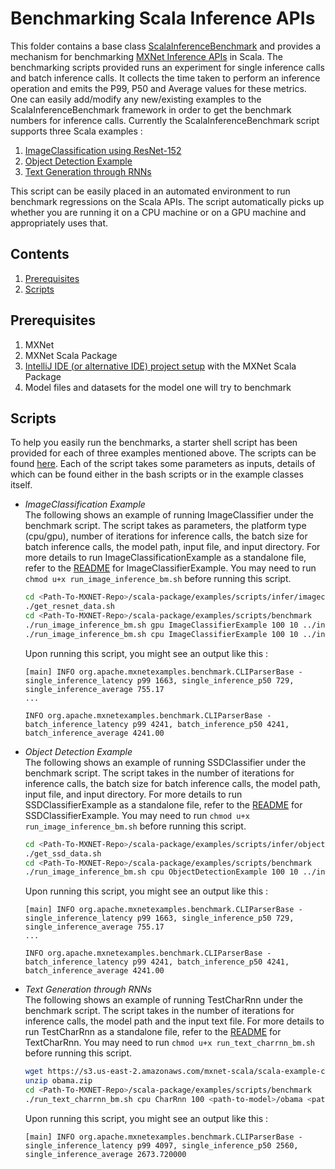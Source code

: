 <!--- Licensed to the Apache Software Foundation (ASF) under one -->
<!--- or more contributor license agreements.  See the NOTICE file -->
<!--- distributed with this work for additional information -->
<!--- regarding copyright ownership.  The ASF licenses this file -->
<!--- to you under the Apache License, Version 2.0 (the -->
<!--- "License"); you may not use this file except in compliance -->
<!--- with the License.  You may obtain a copy of the License at -->

<!---   http://www.apache.org/licenses/LICENSE-2.0 -->

<!--- Unless required by applicable law or agreed to in writing, -->
<!--- software distributed under the License is distributed on an -->
<!--- "AS IS" BASIS, WITHOUT WARRANTIES OR CONDITIONS OF ANY -->
<!--- KIND, either express or implied.  See the License for the -->
<!--- specific language governing permissions and limitations -->
<!--- under the License. -->

# Benchmarking Scala Inference APIs 

This folder contains a base class [ScalaInferenceBenchmark](https://github.com/apache/incubator-mxnet/tree/master/scala-package/examples/src/main/scala/org/apache/mxnetexamples/benchmark/) and provides a mechanism for benchmarking [MXNet Inference APIs]((https://github.com/apache/incubator-mxnet/tree/master/scala-package/infer)) in Scala.
The benchmarking scripts provided runs an experiment for single inference calls and batch inference calls. It collects the time taken to perform an inference operation and emits the P99, P50 and Average values for these metrics.  One can easily add/modify any new/existing examples to the ScalaInferenceBenchmark framework in order to get the benchmark numbers for inference calls.
Currently the ScalaInferenceBenchmark script supports three Scala examples : 
1. [ImageClassification using ResNet-152](https://github.com/apache/incubator-mxnet/blob/master/scala-package/mxnet-demo/src/main/scala/sample/ImageClassificationExample.scala)
2. [Object Detection Example](https://github.com/apache/incubator-mxnet/blob/master/scala-package/examples/src/main/scala/org/apache/mxnetexamples/infer/objectdetector/SSDClassifierExample.scala)
3. [Text Generation through RNNs](https://github.com/apache/incubator-mxnet/blob/master/scala-package/examples/src/main/scala/org/apache/mxnetexamples/rnn/TestCharRnn.scala)

This script can be easily placed in an automated environment to run benchmark regressions on the Scala APIs. The script automatically picks up whether you are running it on a CPU machine or on a GPU machine and appropriately uses that.

## Contents

1. [Prerequisites](#prerequisites)
2. [Scripts](#scripts)

## Prerequisites

1. MXNet
2. MXNet Scala Package
3. [IntelliJ IDE (or alternative IDE) project setup](http://mxnet.incubator.apache.org/tutorials/scala/mxnet_scala_on_intellij.html) with the MXNet Scala Package
4. Model files and datasets for the model one will try to benchmark

## Scripts
To help you easily run the benchmarks, a starter shell script has been provided for each of three examples mentioned above. The scripts can be found [here](https://github.com/apache/incubator-mxnet/blob/master/scala-package/examples/scripts/benchmark).
Each of the script takes some parameters as inputs, details of which can be found either in the bash scripts or in the example classes itself. 

* *ImageClassification Example*
<br> The following shows an example of running ImageClassifier under the benchmark script. The script takes as parameters, the platform type (cpu/gpu), number of iterations for inference calls, the batch size for batch inference calls, the model path, input file, and input directory. 
For more details to run ImageClassificationExample as a standalone file, refer to the [README](https://github.com/apache/incubator-mxnet/blob/master/scala-package/examples/src/main/scala/org/apache/mxnetexamples/infer/imageclassifier/README.md) for ImageClassifierExample.
You may need to run ```chmod u+x run_image_inference_bm.sh``` before running this script.
    ```bash
    cd <Path-To-MXNET-Repo>/scala-package/examples/scripts/infer/imageclassifier
    ./get_resnet_data.sh
    cd <Path-To-MXNET-Repo>/scala-package/examples/scripts/benchmark
    ./run_image_inference_bm.sh gpu ImageClassifierExample 100 10 ../infer/models/resnet-152/resnet-152 ../infer/images/kitten.jpg ../infer/images/
    ./run_image_inference_bm.sh cpu ImageClassifierExample 100 10 ../infer/models/resnet-152/resnet-152 ../infer/images/kitten.jpg ../infer/images/
    ```
    Upon running this script, you might see an output like this : 
    ```
    [main] INFO org.apache.mxnetexamples.benchmark.CLIParserBase - 
    single_inference_latency p99 1663, single_inference_p50 729, single_inference_average 755.17
    ...
        
    INFO org.apache.mxnetexamples.benchmark.CLIParserBase - 
    batch_inference_latency p99 4241, batch_inference_p50 4241, batch_inference_average 4241.00
    ```

* *Object Detection Example*
<br> The following shows an example of running SSDClassifier under the benchmark script. The script takes in the number of iterations for inference calls, the batch size for batch inference calls, the model path, input file, and input directory. 
For more details to run SSDClassifierExample as a standalone file, refer to the [README](https://github.com/apache/incubator-mxnet/blob/master/scala-package/examples/src/main/scala/org/apache/mxnetexamples/infer/objectdetector/README.md) for SSDClassifierExample.
You may need to run ```chmod u+x run_image_inference_bm.sh``` before running this script.
    ```bash
    cd <Path-To-MXNET-Repo>/scala-package/examples/scripts/infer/objectdetector
    ./get_ssd_data.sh
    cd <Path-To-MXNET-Repo>/scala-package/examples/scripts/benchmark
    ./run_image_inference_bm.sh cpu ObjectDetectionExample 100 10 ../infer/models/resnet50_ssd/resnet50_ssd_model ../infer/images/dog.jpg ../infer/images/ 
    ```
    Upon running this script, you might see an output like this : 
    ```
    [main] INFO org.apache.mxnetexamples.benchmark.CLIParserBase - 
    single_inference_latency p99 1663, single_inference_p50 729, single_inference_average 755.17
    ...
    
    INFO org.apache.mxnetexamples.benchmark.CLIParserBase - 
    batch_inference_latency p99 4241, batch_inference_p50 4241, batch_inference_average 4241.00
    ```
    
* *Text Generation through RNNs*
<br>The following shows an example of running TestCharRnn under the benchmark script. The script takes in the number of iterations for inference calls, the model path and the input text file. 
For more details to run TestCharRnn as a standalone file, refer to the [README](https://github.com/apache/incubator-mxnet/blob/master/scala-package/examples/src/main/scala/org/apache/mxnetexamples/rnn/README.md) for TextCharRnn.
You may need to run ```chmod u+x run_text_charrnn_bm.sh``` before running this script.
    ```bash
    wget https://s3.us-east-2.amazonaws.com/mxnet-scala/scala-example-ci/RNN/obama.zip
    unzip obama.zip
    cd <Path-To-MXNET-Repo>/scala-package/examples/scripts/benchmark
    ./run_text_charrnn_bm.sh cpu CharRnn 100 <path-to-model>/obama <path-to-model>/obama.txt 
    ```
    Upon running this script, you might see an output like this : 
    ```
    [main] INFO org.apache.mxnetexamples.benchmark.CLIParserBase - 
    single_inference_latency p99 4097, single_inference_p50 2560, single_inference_average 2673.720000 
    ```
